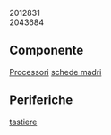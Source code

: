 2012831<br>
2043684

## Componente 
[Processori](componenti/processori.md)
[schede madri](componenti/schede_madri.md)

## Periferiche
[tastiere](periferiche/tastiere.md)  
